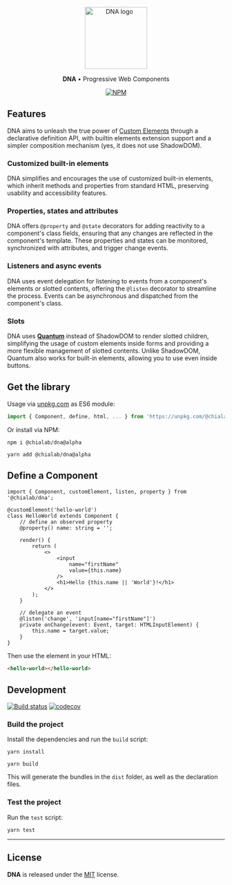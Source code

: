 <p align="center">
    <a href="https://chialab.github.io/dna/">
        <img alt="DNA logo" width="144" height="144" src="https://raw.githack.com/chialab/dna/main/logo.svg" />
    </a>
</p>

<p align="center">
    <strong>DNA</strong> • Progressive Web Components
</p>

<p align="center">
    <a href="https://www.npmjs.com/package/@chialab/dna"><img alt="NPM" src="https://img.shields.io/npm/v/@chialab/dna/alpha.svg"></a>
</p>

## Features

DNA aims to unleash the true power of [Custom Elements](https://developer.mozilla.org/en-US/docs/Web/API/Web_components/Using_custom_elements) through a declarative definition API, with builtin elements extension support and a simpler composition mechanism (yes, it does not use ShadowDOM).

### Customized built-in elements

DNA simplifies and encourages the use of customized built-in elements, which inherit methods and properties from standard HTML, preserving usability and accessibility features.

### Properties, states and attributes

DNA offers `@property` and `@state` decorators for adding reactivity to a component's class fields, ensuring that any changes are reflected in the component's template. These properties and states can be monitored, synchronized with attributes, and trigger change events.

### Listeners and async events

DNA uses event delegation for listening to events from a component's elements or slotted contents, offering the `@listen` decorator to streamline the process. Events can be asynchronous and dispatched from the component's class.

### Slots

DNA uses [**Quantum**](https://chialab.github.io/quantum/) instead of ShadowDOM to render slotted children, simplifying the usage of custom elements inside forms and providing a more flexible management of slotted contents. Unlike ShadowDOM, Quantum also works for built-in elements, allowing you to use <slot> even inside buttons.

## Get the library

Usage via [unpkg.com](https://unpkg.com/) as ES6 module:

```js
import { Component, define, html, ... } from 'https://unpkg.com/@chialab/dna?module';
```

Or install via NPM:

```
npm i @chialab/dna@alpha
```

```
yarn add @chialab/dna@alpha
```

## Define a Component

```tsx
import { Component, customElement, listen, property } from '@chialab/dna';

@customElement('hello-world')
class HelloWorld extends Component {
    // define an observed property
    @property() name: string = '';

    render() {
        return (
            <>
                <input
                    name="firstName"
                    value={this.name}
                />
                <h1>Hello {this.name || 'World'}!</h1>
            </>
        );
    }

    // delegate an event
    @listen('change', 'input[name="firstName"]')
    private onChange(event: Event, target: HTMLInputElement) {
        this.name = target.value;
    }
}
```

Then use the element in your HTML:

```html
<hello-world></hello-world>
```

## Development

[![Build status](https://github.com/chialab/dna/workflows/Main/badge.svg)](https://github.com/chialab/dna/actions?query=workflow%3AMain)
[![codecov](https://codecov.io/gh/chialab/dna/branch/main/graph/badge.svg)](https://codecov.io/gh/chialab/dna)

### Build the project

Install the dependencies and run the `build` script:

```
yarn install
```

```
yarn build
```

This will generate the bundles in the `dist` folder, as well as the declaration files.

### Test the project

Run the `test` script:

```
yarn test
```

---

## License

**DNA** is released under the [MIT](https://github.com/chialab/dna/blob/main/LICENSE) license.
